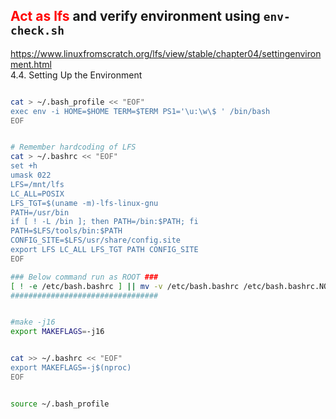 <font color="#FF0000"><b> Act as lfs </b></font> and verify environment using ```env-check.sh```
---

https://www.linuxfromscratch.org/lfs/view/stable/chapter04/settingenvironment.html  
4.4. Setting Up the Environment  

```bash

cat > ~/.bash_profile << "EOF"
exec env -i HOME=$HOME TERM=$TERM PS1='\u:\w\$ ' /bin/bash
EOF


# Remember hardcoding of LFS
cat > ~/.bashrc << "EOF"
set +h
umask 022
LFS=/mnt/lfs
LC_ALL=POSIX
LFS_TGT=$(uname -m)-lfs-linux-gnu
PATH=/usr/bin
if [ ! -L /bin ]; then PATH=/bin:$PATH; fi
PATH=$LFS/tools/bin:$PATH
CONFIG_SITE=$LFS/usr/share/config.site
export LFS LC_ALL LFS_TGT PATH CONFIG_SITE
EOF

### Below command run as ROOT ###
[ ! -e /etc/bash.bashrc ] || mv -v /etc/bash.bashrc /etc/bash.bashrc.NOUSE
#################################


#make -j16
export MAKEFLAGS=-j16


cat >> ~/.bashrc << "EOF"
export MAKEFLAGS=-j$(nproc)
EOF


source ~/.bash_profile


```
